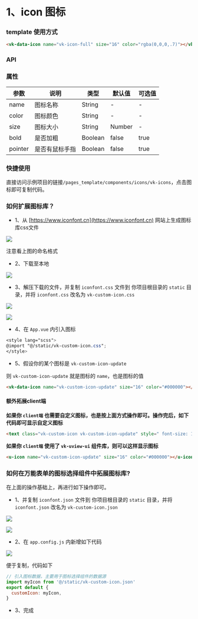 # 1、icon 图标

### template 使用方式

```html
<vk-data-icon name="vk-icon-full" size="16" color="rgba(0,0,0,.7)"></vk-data-icon>
```
### API

### 属性

| 参数             | 说明                           | 类型    | 默认值  | 可选值 |
|------------------|-------------------------------|---------|--------|-------|
| name            | 图标名称 | String  | - | -  |
| color          | 图标颜色| String  | - | - |
| size          | 图标大小  | String | Number|  - | - |
| bold      | 是否加粗 | Boolean  | false | true  |
| pointer         | 是否有鼠标手指 | Boolean  | false | true  |

### 快捷使用

直接访问示例项目的链接`/pages_template/components/icons/vk-icons`，点击图标即可复制代码。


### 如何扩展图标库？

* 1、从 [https://www.iconfont.cn](https://www.iconfont.cn) 网站上生成图标库css文件

![](https://vkceyugu.cdn.bspapp.com/VKCEYUGU-cf0c5e69-620c-4f3c-84ab-f4619262939f/0a5b6fdc-aeb3-44e8-ab82-95bfdf052457.png)

注意看上图的命名格式

* 2、下载至本地

![](https://vkceyugu.cdn.bspapp.com/VKCEYUGU-cf0c5e69-620c-4f3c-84ab-f4619262939f/82b89772-7a86-445a-be0f-c22af9127bdb.png)

* 3、解压下载的文件，并复制 `iconfont.css` 文件到 你项目根目录的 `static` 目录，并将 `iconfont.css` 改名为 `vk-custom-icon.css`

![](https://vkceyugu.cdn.bspapp.com/VKCEYUGU-cf0c5e69-620c-4f3c-84ab-f4619262939f/682c34a8-2bc5-4a91-a17d-26247eeb9eb4.png)

![](https://vkceyugu.cdn.bspapp.com/VKCEYUGU-cf0c5e69-620c-4f3c-84ab-f4619262939f/24ee623d-fb3f-4149-9d19-7e9629c0b9a6.png)

* 4、在 `App.vue` 内引入图标

```scss
<style lang="scss">@import "@/static/vk-custom-icon.css";
</style>
```

* 5、假设你的某个图标是 `vk-custom-icon-update` 

则 `vk-custom-icon-update` 就是图标的 `name`，也是图标的值


```html
<vk-data-icon name="vk-custom-icon-update" size="16" color="#000000"></vk-data-icon>
```

#### 额外拓展client端

**如果你 `client端` 也需要自定义图标，也是按上面方式操作即可。操作完后，如下代码即可显示自定义图标**

```html
<text class="vk-custom-icon vk-custom-icon-update" style=" font-size: 16px;color: #000000;"></text>
```
    
**如果你 `client端` 使用了 `vk-uview-ui` 组件库，则可以这样显示图标**

```html
<u-icon name="vk-custom-icon-update" size="16" color="#000000"></u-icon>
```

### 如何在万能表单的图标选择组件中拓展图标库?

在上面的操作基础上，再进行如下操作即可。

* 1、并复制 `iconfont.json` 文件到 你项目根目录的 `static` 目录，并将 `iconfont.json` 改名为 `vk-custom-icon.json`

![](https://vkceyugu.cdn.bspapp.com/VKCEYUGU-cf0c5e69-620c-4f3c-84ab-f4619262939f/28d57fe9-9552-44ac-9864-9761bfe2b12f.png)

![](https://vkceyugu.cdn.bspapp.com/VKCEYUGU-cf0c5e69-620c-4f3c-84ab-f4619262939f/85716420-a73b-431a-84e8-96eb4b035bb5.png)

* 2、在 `app.config.js` 内新增如下代码

![](https://vkceyugu.cdn.bspapp.com/VKCEYUGU-cf0c5e69-620c-4f3c-84ab-f4619262939f/09dfc10a-830a-4a34-a91d-5e4c181dae41.png)

便于复制，代码如下
```js
// 引入图标数据，主要用于图标选择组件的数据源
import myIcon from '@/static/vk-custom-icon.json'
export default {
  customIcon: myIcon,
}
```

* 3、完成


